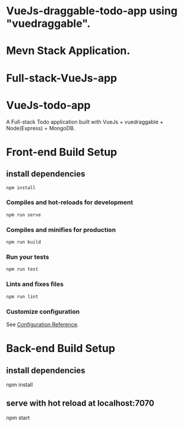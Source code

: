 # VueJs-draggable-todo-app using "vuedraggable".
# Mevn Stack Application.
# Full-stack-VueJs-app
# VueJs-todo-app


A Full-stack Todo application built with VueJs + vuedraggable + Node(Express) + MongoDB.

# Front-end Build Setup

## install dependencies
```
npm install
```

### Compiles and hot-reloads for development

```
npm run serve
```

### Compiles and minifies for production

```
npm run build
```

### Run your tests

```
npm run test
```

### Lints and fixes files

```
npm run lint
```

### Customize configuration

See [Configuration Reference](https://cli.vuejs.org/config/).


# Back-end Build Setup

## install dependencies
npm install

## serve with hot reload at localhost:7070
npm start
